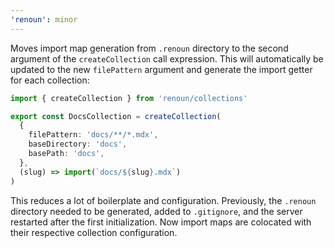 ```yaml
---
'renoun': minor
---
```


Moves import map generation from `.renoun` directory to the second argument of the `createCollection` call expression. This will automatically be updated to the new `filePattern` argument and generate the import getter for each collection:

```ts
import { createCollection } from 'renoun/collections'

export const DocsCollection = createCollection(
  {
    filePattern: 'docs/**/*.mdx',
    baseDirectory: 'docs',
    basePath: 'docs',
  },
  (slug) => import(`docs/${slug}.mdx`)
)
```

This reduces a lot of boilerplate and configuration. Previously, the `.renoun` directory needed to be generated, added to `.gitignore`, and the server restarted after the first initialization. Now import maps are colocated with their respective collection configuration.
